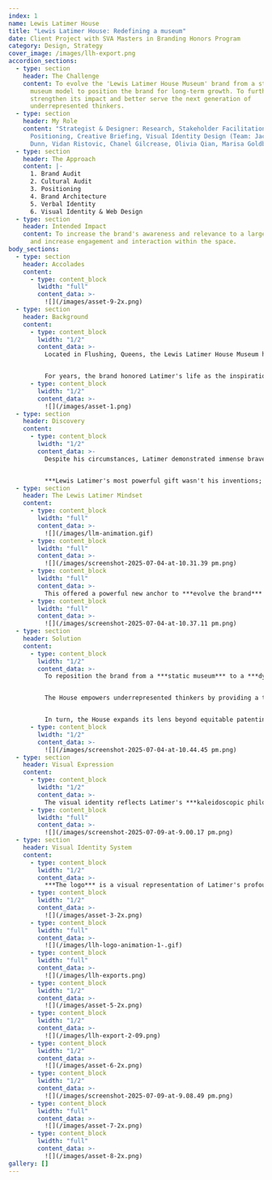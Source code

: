 ```yaml
---
index: 1
name: Lewis Latimer House
title: "Lewis Latimer House: Redefining a museum"
date: Client Project with SVA Masters in Branding Honors Program
category: Design, Strategy
cover_image: /images/llh-export.png
accordion_sections:
  - type: section
    header: The Challenge
    content: To evolve the 'Lewis Latimer House Museum' brand from a standard house
      museum model to position the brand for long-term growth. To further
      strengthen its impact and better serve the next generation of
      underrepresented thinkers.
  - type: section
    header: My Role
    content: "Strategist & Designer: Research, Stakeholder Facilitation,
      Positioning, Creative Briefing, Visual Identity Design (Team: Jackson
      Dunn, Vidan Ristovic, Chanel Gilcrease, Olivia Qian, Marisa Goldberg)"
  - type: section
    header: The Approach
    content: |-
      1. Brand Audit
      2. Cultural Audit
      3. Positioning
      4. Brand Architecture
      5. Verbal Identity
      6. Visual Identity & Web Design
  - type: section
    header: Intended Impact
    content: To increase the brand's awareness and relevance to a larger audience
      and increase engagement and interaction within the space.
body_sections:
  - type: section
    header: Accolades
    content:
      - type: content_block
        lwidth: "full"
        content_data: >-
          ![](/images/asset-9-2x.png)
  - type: section
    header: Background
    content:
      - type: content_block
        lwidth: "1/2"
        content_data: >-
          Located in Flushing, Queens, the Lewis Latimer House Museum honors the life of Lewis Howard Latimer, a self-taught polymath who helped develop major 19th-century inventions, including Edison's incandescent light bulb.


          For years, the brand honored Latimer's life as the inspiration for a noble mission: helping close the gap in equitable patenting for minority innovators. ***However, this limited its relevance among a broader audience.***
      - type: content_block
        lwidth: "1/2"
        content_data: >-
          ![](/images/asset-1.png)
  - type: section
    header: Discovery
    content:
      - type: content_block
        lwidth: "1/2"
        content_data: >-
          Despite his circumstances, Latimer demonstrated immense bravery and courage - qualities that will always be needed in society, no matter how much progress has been made socially or technologically.


          ***Lewis Latimer's most powerful gift wasn't his inventions; it was his fearless approach to life and learning.***
  - type: section
    header: The Lewis Latimer Mindset
    content:
      - type: content_block
        lwidth: "full"
        content_data: >-
          ![](/images/llm-animation.gif)
      - type: content_block
        lwidth: "full"
        content_data: >-
          ![](/images/screenshot-2025-07-04-at-10.31.39 pm.png)
      - type: content_block
        lwidth: "full"
        content_data: >-
          This offered a powerful new anchor to ***evolve the brand*** and its operational model.
      - type: content_block
        lwidth: "full"
        content_data: >-
          ![](/images/screenshot-2025-07-04-at-10.37.11 pm.png)
  - type: section
    header: Solution
    content:
      - type: content_block
        lwidth: "1/2"
        content_data: >-
          To reposition the brand from a ***static museum*** to a ***dynamic "Open House"*** that creates a space where Latimer's mindset comes to life.


          The House empowers underrepresented thinkers by providing a thinking playground to nurture their own Lewis Latimer Mindset. A dynamic space of exploration, experimentation, and collaboration.


          In turn, the House expands its lens beyond equitable patenting, ***granting it the flexibility to increase its impact*** through active engagement.
      - type: content_block
        lwidth: "1/2"
        content_data: >-
          ![](/images/screenshot-2025-07-04-at-10.44.45 pm.png)
  - type: section
    header: Visual Expression
    content:
      - type: content_block
        lwidth: "1/2"
        content_data: >-
          The visual identity reflects Latimer's ***kaleidoscopic philosophy,*** embodying a fluid and ever-evolving perspective that invites people to see, think, and engage in new and unexpected ways.
      - type: content_block
        lwidth: "full"
        content_data: >-
          ![](/images/screenshot-2025-07-09-at-9.00.17 pm.png)
  - type: section
    header: Visual Identity System
    content:
      - type: content_block
        lwidth: "1/2"
        content_data: >-
          ***The logo*** is a visual representation of Latimer's profound belief in fostering collaborative environments to generate innovation. Using kaleidoscopic fragments to form the L, a geometric sans-serif, and a Victorian-esque serif inspired by the home, the logo connects seemingly disparate elements to create a cohesive unit.
      - type: content_block
        lwidth: "1/2"
        content_data: >-
          ![](/images/asset-3-2x.png)
      - type: content_block
        lwidth: "full"
        content_data: >-
          ![](/images/llh-logo-animation-1-.gif)
      - type: content_block
        lwidth: "full"
        content_data: >-
          ![](/images/llh-exports.png)
      - type: content_block
        lwidth: "1/2"
        content_data: >-
          ![](/images/asset-5-2x.png)
      - type: content_block
        lwidth: "1/2"
        content_data: >-
          ![](/images/llh-export-2-09.png)
      - type: content_block
        lwidth: "1/2"
        content_data: >-
          ![](/images/asset-6-2x.png)
      - type: content_block
        lwidth: "1/2"
        content_data: >-
          ![](/images/screenshot-2025-07-09-at-9.08.49 pm.png)
      - type: content_block
        lwidth: "full"
        content_data: >-
          ![](/images/asset-7-2x.png)
      - type: content_block
        lwidth: "full"
        content_data: >-
          ![](/images/asset-8-2x.png)
gallery: []
---
```

